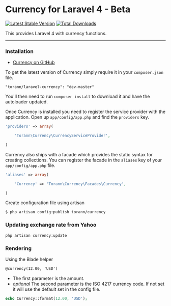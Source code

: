 # Currency for Laravel 4 - Beta

[![Latest Stable Version](https://poser.pugx.org/torann/currency/v/stable.png)](https://packagist.org/packages/torann/currency) [![Total Downloads](https://poser.pugx.org/torann/currency/downloads.png)](https://packagist.org/packages/torann/currency)

This provides Laravel 4 with currency functions.

----------

### Installation

- [Currency on GitHub](https://github.com/torann/laravel-currency)

To get the latest version of Currency simply require it in your `composer.json` file.

~~~
"torann/laravel-currency": "dev-master"
~~~

You'll then need to run `composer install` to download it and have the autoloader updated.

Once Currency is installed you need to register the service provider with the application. Open up `app/config/app.php` and find the `providers` key.

~~~php
'providers' => array(

    'Torann\Currency\CurrencyServiceProvider',

)
~~~

Currency also ships with a facade which provides the static syntax for creating collections. You can register the facade in the `aliases` key of your `app/config/app.php` file.

~~~php
'aliases' => array(

    'Currency' => 'Torann\Currency\Facades\Currency',

)
~~~

Create configuration file using artisan

~~~
$ php artisan config:publish torann/currency
~~~

### Updating exchange rate from Yahoo

~~~
php artisan currency:update
~~~

### Rendering

Using the Blade helper

~~~html
@currency(12.00, 'USD')
~~~

- The first parameter is the amount.
- *optional* The second parameter is the ISO 4217 currency code. If not set it will use the default set in the config file.

~~~php
echo Currency::format(12.00, 'USD');
~~~
